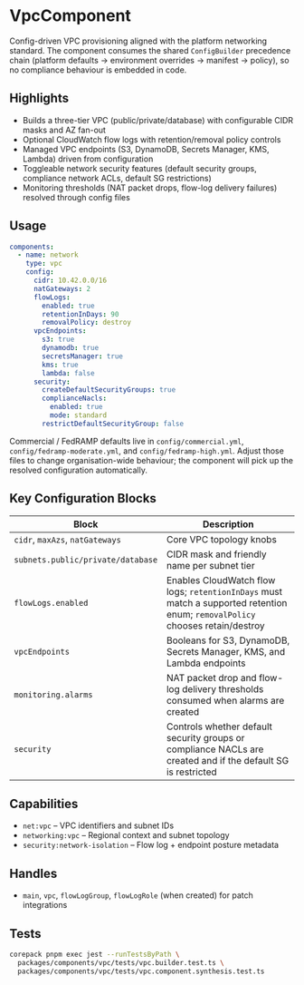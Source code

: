 # VpcComponent

Config-driven VPC provisioning aligned with the platform networking standard. The component consumes the shared `ConfigBuilder` precedence chain (platform defaults → environment overrides → manifest → policy), so no compliance behaviour is embedded in code.

## Highlights

- Builds a three-tier VPC (public/private/database) with configurable CIDR masks and AZ fan-out
- Optional CloudWatch flow logs with retention/removal policy controls
- Managed VPC endpoints (S3, DynamoDB, Secrets Manager, KMS, Lambda) driven from configuration
- Toggleable network security features (default security groups, compliance network ACLs, default SG restrictions)
- Monitoring thresholds (NAT packet drops, flow-log delivery failures) resolved through config files

## Usage

```yaml
components:
  - name: network
    type: vpc
    config:
      cidr: 10.42.0.0/16
      natGateways: 2
      flowLogs:
        enabled: true
        retentionInDays: 90
        removalPolicy: destroy
      vpcEndpoints:
        s3: true
        dynamodb: true
        secretsManager: true
        kms: true
        lambda: false
      security:
        createDefaultSecurityGroups: true
        complianceNacls:
          enabled: true
          mode: standard
        restrictDefaultSecurityGroup: false
```

Commercial / FedRAMP defaults live in `config/commercial.yml`, `config/fedramp-moderate.yml`, and `config/fedramp-high.yml`. Adjust those files to change organisation-wide behaviour; the component will pick up the resolved configuration automatically.

## Key Configuration Blocks

| Block | Description |
| --- | --- |
| `cidr`, `maxAzs`, `natGateways` | Core VPC topology knobs |
| `subnets.public/private/database` | CIDR mask and friendly name per subnet tier |
| `flowLogs.enabled` | Enables CloudWatch flow logs; `retentionInDays` must match a supported retention enum; `removalPolicy` chooses retain/destroy |
| `vpcEndpoints` | Booleans for S3, DynamoDB, Secrets Manager, KMS, and Lambda endpoints |
| `monitoring.alarms` | NAT packet drop and flow-log delivery thresholds consumed when alarms are created |
| `security` | Controls whether default security groups or compliance NACLs are created and if the default SG is restricted |

## Capabilities

- `net:vpc` – VPC identifiers and subnet IDs
- `networking:vpc` – Regional context and subnet topology
- `security:network-isolation` – Flow log + endpoint posture metadata

## Handles

- `main`, `vpc`, `flowLogGroup`, `flowLogRole` (when created) for patch integrations

## Tests

```bash
corepack pnpm exec jest --runTestsByPath \
  packages/components/vpc/tests/vpc.builder.test.ts \
  packages/components/vpc/tests/vpc.component.synthesis.test.ts
```
